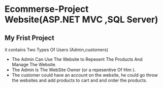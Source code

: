 # Ecommerse-Project Website(ASP.NET MVC ,SQL Server)
## My Frist Project 
it contains Two Types Of Users (Admin,customers)
+  The Admin  Can Use The Website to Repesent The Products And Manage The Website.
+  The Admin Is The WebSite Owner (or a repesentive Of Him ).
+ The customer could have an account on the website, he could go throw the websites and add products to cart and and order the products.

